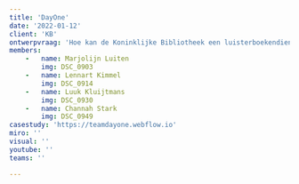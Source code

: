 ```yaml
---
title: 'DayOne'
date: '2022-01-12'
client: 'KB'
ontwerpvraag: 'Hoe kan de Koninklijke Bibliotheek een luisterboekendienst aanbieden via een digital assistent?'
members:
    -   name: Marjolijn Luiten
        img: DSC_0903
    -   name: Lennart Kimmel
        img: DSC_0914
    -   name: Luuk Kluijtmans
        img: DSC_0930
    -   name: Channah Stark
        img: DSC_0949
casestudy: 'https://teamdayone.webflow.io'
miro: ''
visual: ''
youtube: ''
teams: ''

---
```



 

